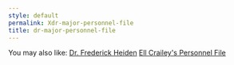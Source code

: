 ```yaml
---
style: default
permalink: Xdr-major-personnel-file
title: dr-major-personnel-file
---
```

You may also like:
[Dr. Frederick Heiden](http://scp-wiki.net/dr-frederick-heiden)
[Ell Crailey's Personnel File](http://scp-wiki.net/ell-crailey-s-personnel-file)
